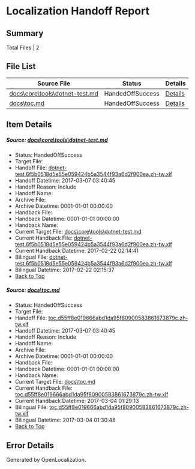 # <a name='report-top'></a> Localization Handoff Report

## Summary
 Total Files | 2

## File List
 Source File | Status | Details 
 ----------- | ------ | ------- 
 [docs\core\tools\dotnet-test.md](https://github.com/dotnet/docs/blob/0b781de119f59677bd8cc8e06bea63ba4e11c8ad/docs/core/tools/dotnet-test.md) | HandedOffSuccess | [Details](#42c8827788a63f4e27429e8392c213144be706c5114)
 [docs\toc.md](https://github.com/dotnet/docs/blob/0b781de119f59677bd8cc8e06bea63ba4e11c8ad/docs/toc.md) | HandedOffSuccess | [Details](#9726490a2eca9aeca626645b0ec8b2534bc4834e3476)

## Item Details
##### <a name='42c8827788a63f4e27429e8392c213144be706c5114'></a> Source: [docs\core\tools\dotnet-test.md](https://github.com/dotnet/docs/blob/0b781de119f59677bd8cc8e06bea63ba4e11c8ad/docs/core/tools/dotnet-test.md)
* Status: HandedOffSuccess
* Target File: 
* Handoff File: [dotnet-test.6f5b0518d5e55e059424b5a3544f93a6d2f900ea.zh-tw.xlf](https://github.com/dotnet/docs.handoff/blob/115bbbc6735af12f0362a56d3d7e8c8ab3d97c93/ol-handoff/dotnet/docs.zh-tw/master/dotnet-core/dotnet-test.6f5b0518d5e55e059424b5a3544f93a6d2f900ea.zh-tw.xlf)
* Handoff Datetime: 2017-03-07 03:40:45
* Handoff Reason: Include
* Handoff Name: 
* Archive File: 
* Archive Datetime: 0001-01-01 00:00:00
* Handback File: 
* Handback Datetime: 0001-01-01 00:00:00
* Handback Name: 
* Current Target File: [docs\core\tools\dotnet-test.md](https://github.com/dotnet/docs.zh-tw/blob/370b46c41ff4cf4cb4607d9c92c401755e3a697f/docs/core/tools/dotnet-test.md)
* Current Handback File: [dotnet-test.6f5b0518d5e55e059424b5a3544f93a6d2f900ea.zh-tw.xlf](https://github.com/dotnet/docs.handback/blob/63a204b0d3b8a657b40800181d0a0b059c42431c/ol-handback/dotnet/docs.zh-tw/master/dotnet-core/dotnet-test.6f5b0518d5e55e059424b5a3544f93a6d2f900ea.zh-tw.xlf)
* Current Handback Datetime: 2017-02-22 02:14:41
* Bilingual File: [dotnet-test.6f5b0518d5e55e059424b5a3544f93a6d2f900ea.zh-tw.xlf](https://github.com/dotnet/docs.handback/blob/63a204b0d3b8a657b40800181d0a0b059c42431c/ol-handback/dotnet/docs.zh-tw/master/dotnet-core/dotnet-test.6f5b0518d5e55e059424b5a3544f93a6d2f900ea.zh-tw.xlf)
* Bilingual Datetime: 2017-02-22 02:15:37
* [Back to Top](#report-top)

##### <a name='9726490a2eca9aeca626645b0ec8b2534bc4834e3476'></a> Source: [docs\toc.md](https://github.com/dotnet/docs/blob/0b781de119f59677bd8cc8e06bea63ba4e11c8ad/docs/toc.md)
* Status: HandedOffSuccess
* Target File: 
* Handoff File: [toc.d55ff8e019666abd1da95f80900583861673879c.zh-tw.xlf](https://github.com/dotnet/docs.handoff/blob/115bbbc6735af12f0362a56d3d7e8c8ab3d97c93/ol-handoff/dotnet/docs.zh-tw/master/dotnet-core/toc.d55ff8e019666abd1da95f80900583861673879c.zh-tw.xlf)
* Handoff Datetime: 2017-03-07 03:40:45
* Handoff Reason: Include
* Handoff Name: 
* Archive File: 
* Archive Datetime: 0001-01-01 00:00:00
* Handback File: 
* Handback Datetime: 0001-01-01 00:00:00
* Handback Name: 
* Current Target File: [docs\toc.md](https://github.com/dotnet/docs.zh-tw/blob/3fb3153f64f4487a35547759e4f2d6796d865613/docs/toc.md)
* Current Handback File: [toc.d55ff8e019666abd1da95f80900583861673879c.zh-tw.xlf](https://github.com/dotnet/docs.handback/blob/0bb0f7c0ff12d1832ac0b1080d9654be7aff2a93/ol-handback/dotnet/docs.zh-tw/master/dotnet-core/toc.d55ff8e019666abd1da95f80900583861673879c.zh-tw.xlf)
* Current Handback Datetime: 2017-03-04 01:29:13
* Bilingual File: [toc.d55ff8e019666abd1da95f80900583861673879c.zh-tw.xlf](https://github.com/dotnet/docs.handback/blob/0bb0f7c0ff12d1832ac0b1080d9654be7aff2a93/ol-handback/dotnet/docs.zh-tw/master/dotnet-core/toc.d55ff8e019666abd1da95f80900583861673879c.zh-tw.xlf)
* Bilingual Datetime: 2017-03-04 01:30:48
* [Back to Top](#report-top)


## Error Details

Generated by OpenLocalization.
